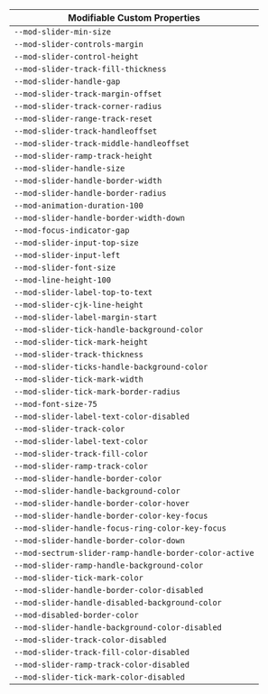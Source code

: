 | Modifiable Custom Properties |
| --- |
|`--mod-slider-min-size`|
|`--mod-slider-controls-margin`|
|`--mod-slider-control-height`|
|`--mod-slider-track-fill-thickness`|
|`--mod-slider-handle-gap`|
|`--mod-slider-track-margin-offset`|
|`--mod-slider-track-corner-radius`|
|`--mod-slider-range-track-reset`|
|`--mod-slider-track-handleoffset`|
|`--mod-slider-track-middle-handleoffset`|
|`--mod-slider-ramp-track-height`|
|`--mod-slider-handle-size`|
|`--mod-slider-handle-border-width`|
|`--mod-slider-handle-border-radius`|
|`--mod-animation-duration-100`|
|`--mod-slider-handle-border-width-down`|
|`--mod-focus-indicator-gap`|
|`--mod-slider-input-top-size`|
|`--mod-slider-input-left`|
|`--mod-slider-font-size`|
|`--mod-line-height-100`|
|`--mod-slider-label-top-to-text`|
|`--mod-slider-cjk-line-height`|
|`--mod-slider-label-margin-start`|
|`--mod-slider-tick-handle-background-color`|
|`--mod-slider-tick-mark-height`|
|`--mod-slider-track-thickness`|
|`--mod-slider-ticks-handle-background-color`|
|`--mod-slider-tick-mark-width`|
|`--mod-slider-tick-mark-border-radius`|
|`--mod-font-size-75`|
|`--mod-slider-label-text-color-disabled`|
|`--mod-slider-track-color`|
|`--mod-slider-label-text-color`|
|`--mod-slider-track-fill-color`|
|`--mod-slider-ramp-track-color`|
|`--mod-slider-handle-border-color`|
|`--mod-slider-handle-background-color`|
|`--mod-slider-handle-border-color-hover`|
|`--mod-slider-handle-border-color-key-focus`|
|`--mod-slider-handle-focus-ring-color-key-focus`|
|`--mod-slider-handle-border-color-down`|
|`--mod-sectrum-slider-ramp-handle-border-color-active`|
|`--mod-slider-ramp-handle-background-color`|
|`--mod-slider-tick-mark-color`|
|`--mod-slider-handle-border-color-disabled`|
|`--mod-slider-handle-disabled-background-color`|
|`--mod-disabled-border-color`|
|`--mod-slider-handle-background-color-disabled`|
|`--mod-slider-track-color-disabled`|
|`--mod-slider-track-fill-color-disabled`|
|`--mod-slider-ramp-track-color-disabled`|
|`--mod-slider-tick-mark-color-disabled`|